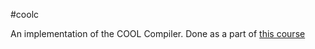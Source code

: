 #coolc

An implementation of the COOL Compiler. Done as a part of [this course](https://www.coursera.org/course/compilers)
